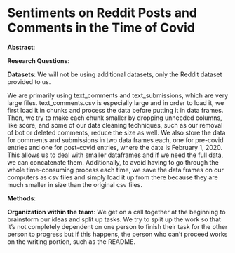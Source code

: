 # Sentiments on Reddit Posts and Comments in the Time of Covid

**Abstract**: 

**Research Questions**:

**Datasets**:
We will not be using additional datasets, only the Reddit dataset provided to us. 

We are primarily using text_comments and text_submissions, which are very large files. text_comments.csv is especially large and in order to load it, we first load it in chunks and process the data before putting it in data frames. Then, we try to make each chunk smaller by dropping unneeded columns, like score, and some of our data cleaning techniques, such as our removal of bot or deleted comments, reduce the size as well. We also store the data for comments and submissions in two data frames each, one for pre-covid entries and one for post-covid entries, where the date is February 1, 2020. This allows us to deal with smaller dataframes and if we need the full data, we can concatenate them. Additionally, to avoid having to go through the whole time-consuming process each time, we save the data frames on our computers as csv files and simply load it up from there because they are much smaller in size than the original csv files.

**Methods**:

**Organization within the team**:
We get on a call together at the beginning to brainstorm our ideas and split up tasks. We try to split up the work so that it’s not completely dependent on one person to finish their task for the other person to progress but if this happens, the person who can’t proceed works on the writing portion, such as the README.
